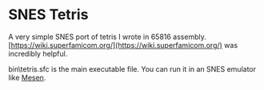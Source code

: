 # SNES Tetris

A very simple SNES port of tetris I wrote in 65816 assembly. [https://wiki.superfamicom.org/](https://wiki.superfamicom.org/) was incredibly helpful.

bin\tetris.sfc is the main executable file. You can run it in an SNES emulator like [Mesen](https://www.mesen.ca).
